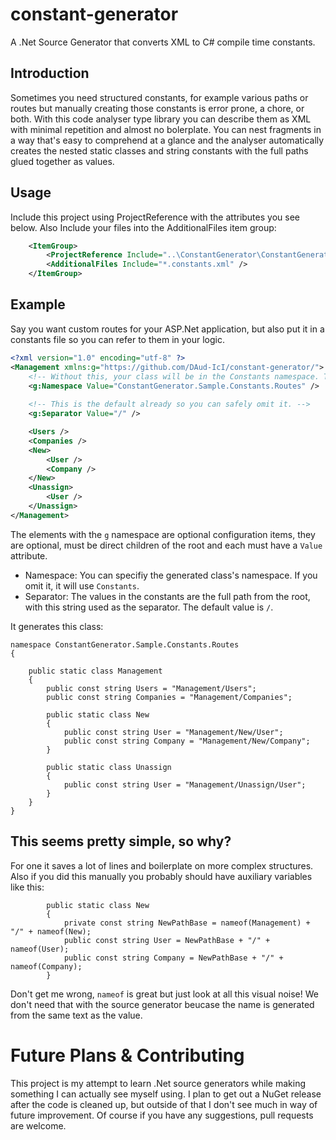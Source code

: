 # constant-generator
A .Net Source Generator that converts XML to C# compile time constants.

## Introduction

Sometimes you need structured constants, for example various paths or routes but manually creating those constants is error prone, a chore, or both. With this code analyser type library you can describe them as XML with minimal repetition and almost no bolerplate. You can nest fragments in a way that's easy to comprehend at a glance and the analyser automatically creates the nested static classes and string constants with the full paths glued together as values.


## Usage

Include this project using ProjectReference with the attributes you see below. Also Include your files into the AdditionalFiles item group:

```xml
    <ItemGroup>
        <ProjectReference Include="..\ConstantGenerator\ConstantGenerator.csproj" OutputItemType="Analyzer" ReferenceOutputAssembly="false" />
        <AdditionalFiles Include="*.constants.xml" />
    </ItemGroup>
```

## Example

Say you want custom routes for your ASP.Net application, but also put it in a constants file so you can refer to them in your logic.

```xml
<?xml version="1.0" encoding="utf-8" ?>
<Management xmlns:g="https://github.com/DAud-IcI/constant-generator/">
    <!-- Without this, your class will be in the Constants namespace. That can work if the file names are unique. -->
    <g:Namespace Value="ConstantGenerator.Sample.Constants.Routes" />
    
    <!-- This is the default already so you can safely omit it. -->
    <g:Separator Value="/" />

    <Users />
    <Companies />
    <New>
        <User />
        <Company />
    </New>
    <Unassign>
        <User />
    </Unassign>
</Management>
```

The elements with the `g` namespace are optional configuration items, they are optional, must be direct children of the root and each must have a `Value` attribute.
- Namespace: You can specifiy the generated class's namespace. If you omit it, it will use `Constants`.
- Separator: The values in the constants are the full path from the root, with this string used as the separator. The default value is `/`.

It generates this class:
```c-sharp
namespace ConstantGenerator.Sample.Constants.Routes
{

    public static class Management
    {
        public const string Users = "Management/Users";
        public const string Companies = "Management/Companies";

        public static class New
        {
            public const string User = "Management/New/User";
            public const string Company = "Management/New/Company";
        }

        public static class Unassign
        {
            public const string User = "Management/Unassign/User";
        }
    }
}
```

## This seems pretty simple, so why?

For one it saves a lot of lines and boilerplate on more complex structures. Also if you did this manually you probably should have auxiliary variables like this:


```c-sharp
        public static class New
        {
            private const string NewPathBase = nameof(Management) + "/" + nameof(New);
            public const string User = NewPathBase + "/" + nameof(User);
            public const string Company = NewPathBase + "/" + nameof(Company);
        }
```

Don't get me wrong, `nameof` is great but just look at all this visual noise! We don't need that with the source generator beucase the name is generated from the same text as the value.


# Future Plans & Contributing

This project is my attempt to learn .Net source generators while making something I can actually see myself using. I plan to get out a NuGet release after the code is cleaned up, but outside of that I don't see much in way of future improvement. Of course if you have any suggestions, pull requests are welcome.
